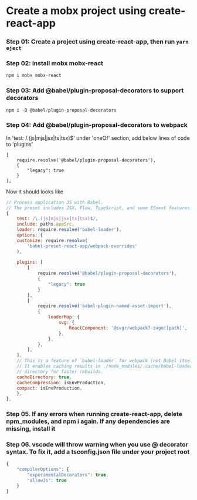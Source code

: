 # Create a mobx project using create-react-app

### Step 01: Create a project using create-react-app, then run `yarn eject`

### Step 02: install mobx mobx-react
```js
npm i mobx mobx-react
```

### Step 03: Add @babel/plugin-proposal-decorators to support decorators

```js
npm i -D @babel/plugin-proposal-decorators
```

### Step 04: Add @babel/plugin-proposal-decorators to webpack
In 'test: /\.(js|mjs|jsx|ts|tsx)$' under 'oneOf' section, add below lines of code to 'plugins'
```
[
    require.resolve('@babel/plugin-proposal-decorators'),
    {
        "legacy": true
    }
],
```

Now it should looks like
```js
// Process application JS with Babel.
// The preset includes JSX, Flow, TypeScript, and some ESnext features.
{
    test: /\.(js|mjs|jsx|ts|tsx)$/,
    include: paths.appSrc,
    loader: require.resolve('babel-loader'),
    options: {
    customize: require.resolve(
        'babel-preset-react-app/webpack-overrides'
    ),
    
    plugins: [
        [
            require.resolve('@babel/plugin-proposal-decorators'),
            {
                "legacy": true
            }
        ],
        [
            require.resolve('babel-plugin-named-asset-import'),
            {
                loaderMap: {
                    svg: {
                        ReactComponent: '@svgr/webpack?-svgo![path]',
                    },
                },
            },
        ],
    ],
    // This is a feature of `babel-loader` for webpack (not Babel itself).
    // It enables caching results in ./node_modules/.cache/babel-loader/
    // directory for faster rebuilds.
    cacheDirectory: true,
    cacheCompression: isEnvProduction,
    compact: isEnvProduction,
    },
},
```

### Step 05. If any errors when running create-react-app, delete npm_modules, and npm i again. If any dependencies are missing, install it

### Step 06. vscode will throw warning when you use @ decorator syntax. To fix it, add a tsconfig.json file under your project root
```js
{
    "compilerOptions": {
        "experimentalDecorators": true,
        "allowJs": true
    }
}
```


